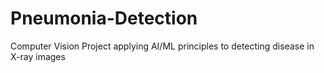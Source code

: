 # Pneumonia-Detection
Computer Vision Project applying AI/ML principles to detecting disease in X-ray images

